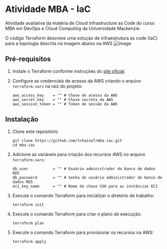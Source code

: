 # Atividade MBA - IaC

Atividade avaliativa da matéria de Cloud Infrastructure as Code do curso MBA em DevOps e Cloud Computing da Universidade Mackenzie.

O código Terraform descreve uma solução de infraestrutura as code (IaC) para a topologia descrita na imagem abaixo na AWS
![image](https://github.com/user-attachments/assets/cfccc0a8-d814-49a3-9de5-9d3677e9db1a)


## Pré-requisitos

1. Instale o Terraform conforme instruções do [site oficial](https://developer.hashicorp.com/terraform/install).

2. Configure as credenciais de acesso da AWS criando o arquivo `terraform.vars` na raiz do projeto:
    ```
    aws_access_key    = "" # Chave de acesso da AWS
    aws_secret_key    = "" # Chave secreta da AWS
    aws_session_token = "" # Token de sessão da AWS
    ```

## Instalação

1. Clone este repositório
    ```
    git clone https://github.com/tchainaf/mba-iac.git
    cd mba-iac
    ```

2. Adicione as variáveis para criação dos recursos AWS no arquivo `terraform.vars`:
    ```
    db_user           = "" # Usuário administrador do banco de dados RDS
    db_password       = "" # Senha do usuário administrador do banco de dados RDS
    ec2_key_name      = "" # Nome da chave SSH para as instâncias EC2
    ```

3. Execute o comando Terraform para inicializar o diretório de trabalho:
    ```
    terraform init
    ```
4. Execute o comando Terraform para criar o plano de execução:
    ```
    terraform plan
    ```
5. Execute o comando Terraform para provisionar os recursos na AWS:
    ```
    terraform apply
    ```